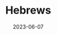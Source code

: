 ---
title: "Hebrews"
cc-type: hashtag
date: 2023-06-07
hashtag: hebrews
tags:
  - Book of the Bible
---